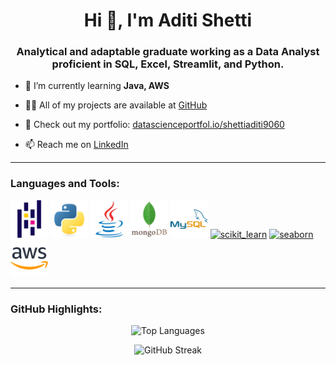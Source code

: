 <h1 align="center">Hi 👋, I'm Aditi Shetti</h1>
<h3 align="center">Analytical and adaptable graduate working as a Data Analyst proficient in SQL, Excel, Streamlit, and Python.</h3>

- 🌱 I’m currently learning **Java, AWS**

- 👨‍💻 All of my projects are available at [GitHub](https://github.com/AditiShetti)

- 📝 Check out my portfolio: [datascienceportfol.io/shettiaditi9060](https://www.datascienceportfol.io/shettiaditi9060)

- 📫 Reach me on [LinkedIn](https://www.linkedin.com/in/aditi-shetti/)

---

<h3 align="left">Languages and Tools:</h3>
<p align="left">
  <a href="https://pandas.pydata.org/" target="_blank"><img src="https://raw.githubusercontent.com/devicons/devicon/master/icons/pandas/pandas-original.svg" alt="pandas" width="60" height="60"/></a>
  <a href="https://www.python.org" target="_blank"><img src="https://raw.githubusercontent.com/devicons/devicon/master/icons/python/python-original.svg" alt="python" width="60" height="60"/></a>
  <a href="https://www.java.com" target="_blank"><img src="https://raw.githubusercontent.com/devicons/devicon/master/icons/java/java-original.svg" alt="java" width="60" height="60"/></a>
  <a href="https://www.mongodb.com/" target="_blank"><img src="https://raw.githubusercontent.com/devicons/devicon/master/icons/mongodb/mongodb-original-wordmark.svg" alt="mongodb" width="60" height="60"/></a>
  <a href="https://www.mysql.com/" target="_blank"><img src="https://raw.githubusercontent.com/devicons/devicon/master/icons/mysql/mysql-original-wordmark.svg" alt="mysql" width="60" height="60"/></a>
  <a href="https://scikit-learn.org/" target="_blank"><img src="https://upload.wikimedia.org/wikipedia/commons/0/05/Scikit_learn_logo_small.svg" alt="scikit_learn" width="60" height="60"/></a>
  <a href="https://seaborn.pydata.org/" target="_blank"><img src="https://seaborn.pydata.org/_images/logo-mark-lightbg.svg" alt="seaborn" width="60" height="60"/></a>
  <a href="https://aws.amazon.com" target="_blank"><img src="https://raw.githubusercontent.com/devicons/devicon/master/icons/amazonwebservices/amazonwebservices-original-wordmark.svg" alt="aws" width="60" height="60"/></a>
</p>

---


<h3 align="left">GitHub Highlights:</h3>
<div align="center">
  <img width="300" src="https://github-readme-stats.vercel.app/api/top-langs?username=aditishetti&show_icons=true&locale=en&layout=compact" alt="Top Languages" />
</div>

<p align="center">
  <img width="500" src="https://github-readme-streak-stats.herokuapp.com/?user=aditishetti" alt="GitHub Streak" />
</p>






